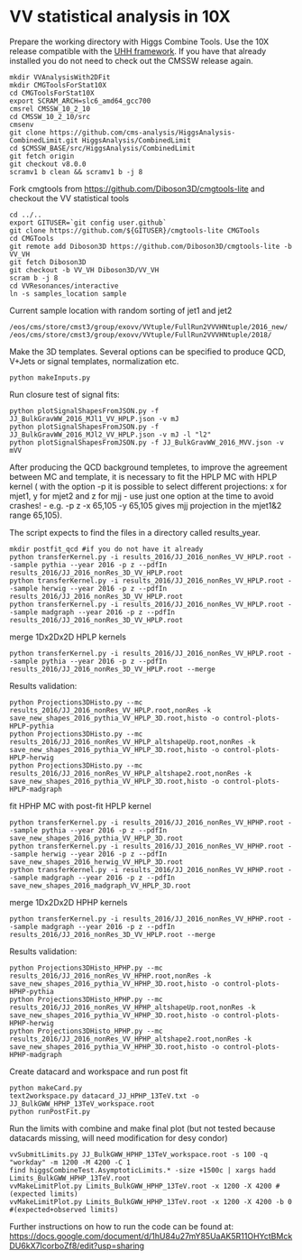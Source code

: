 # VV statistical analysis in 10X

Prepare the working directory with Higgs Combine Tools. Use the 10X release compatible with the [UHH framework](https://github.com/UHH2/UHH2). If you have that already installed you do
not need to check out the CMSSW release again.

```
mkdir VVAnalysisWith2DFit
mkdir CMGToolsForStat10X
cd CMGToolsForStat10X
export SCRAM_ARCH=slc6_amd64_gcc700
cmsrel CMSSW_10_2_10
cd CMSSW_10_2_10/src
cmsenv
git clone https://github.com/cms-analysis/HiggsAnalysis-CombinedLimit.git HiggsAnalysis/CombinedLimit
cd $CMSSW_BASE/src/HiggsAnalysis/CombinedLimit
git fetch origin
git checkout v8.0.0
scramv1 b clean && scramv1 b -j 8
```

Fork cmgtools from https://github.com/Diboson3D/cmgtools-lite and checkout the VV statistical tools

```
cd ../..
export GITUSER=`git config user.github`
git clone https://github.com/${GITUSER}/cmgtools-lite CMGTools
cd CMGTools
git remote add Diboson3D https://github.com/Diboson3D/cmgtools-lite -b VV_VH
git fetch Diboson3D
git checkout -b VV_VH Diboson3D/VV_VH
scram b -j 8
cd VVResonances/interactive
ln -s samples_location sample
```

Current sample location with random sorting of jet1 and jet2

```
/eos/cms/store/cmst3/group/exovv/VVtuple/FullRun2VVVHNtuple/2016_new/
/eos/cms/store/cmst3/group/exovv/VVtuple/FullRun2VVVHNtuple/2018/
```

Make the 3D templates. Several options can be specified to produce QCD, V+Jets or signal templates, normalization etc.
 
```
python makeInputs.py
```

Run closure test of signal fits:

```
python plotSignalShapesFromJSON.py -f JJ_BulkGravWW_2016_MJl1_VV_HPLP.json -v mJ
python plotSignalShapesFromJSON.py -f JJ_BulkGravWW_2016_MJl2_VV_HPLP.json -v mJ -l "l2"
python plotSignalShapesFromJSON.py -f JJ_BulkGravWW_2016_MVV.json -v mVV
```

After producing the QCD background templetes, to improve the agreement between MC and template, it is necessary to fit the  HPLP MC with HPLP kernel ( with the option -p it is possible to select different projections: x for mjet1, y for mjet2 and z for mjj - use just one option at the time to avoid crashes! - e.g. -p z -x 65,105 -y 65,105 gives mjj projection in the mjet1&2 range 65,105).

The script expects to find the files in a directory called results_year.

```
mkdir postfit_qcd #if you do not have it already
python transferKernel.py -i results_2016/JJ_2016_nonRes_VV_HPLP.root --sample pythia --year 2016 -p z --pdfIn results_2016/JJ_2016_nonRes_3D_VV_HPLP.root
python transferKernel.py -i results_2016/JJ_2016_nonRes_VV_HPLP.root --sample herwig --year 2016 -p z --pdfIn results_2016/JJ_2016_nonRes_3D_VV_HPLP.root 
python transferKernel.py -i results_2016/JJ_2016_nonRes_VV_HPLP.root --sample madgraph --year 2016 -p z --pdfIn results_2016/JJ_2016_nonRes_3D_VV_HPLP.root
```

merge 1Dx2Dx2D HPLP kernels

```
python transferKernel.py -i results_2016/JJ_2016_nonRes_VV_HPLP.root --sample pythia --year 2016 -p z --pdfIn results_2016/JJ_2016_nonRes_3D_VV_HPLP.root --merge
```

Results validation:

```
python Projections3DHisto.py --mc results_2016/JJ_2016_nonRes_VV_HPLP.root,nonRes -k save_new_shapes_2016_pythia_VV_HPLP_3D.root,histo -o control-plots-HPLP-pythia
python Projections3DHisto.py --mc results_2016/JJ_2016_nonRes_VV_HPLP_altshapeUp.root,nonRes -k save_new_shapes_2016_pythia_VV_HPLP_3D.root,histo -o control-plots-HPLP-herwig
python Projections3DHisto.py --mc results_2016/JJ_2016_nonRes_VV_HPLP_altshape2.root,nonRes -k save_new_shapes_2016_pythia_VV_HPLP_3D.root,histo -o control-plots-HPLP-madgraph
```

fit HPHP MC with post-fit HPLP kernel

```
python transferKernel.py -i results_2016/JJ_2016_nonRes_VV_HPHP.root --sample pythia --year 2016 -p z --pdfIn save_new_shapes_2016_pythia_VV_HPLP_3D.root
python transferKernel.py -i results_2016/JJ_2016_nonRes_VV_HPHP.root --sample herwig --year 2016 -p z --pdfIn save_new_shapes_2016_herwig_VV_HPLP_3D.root 
python transferKernel.py -i results_2016/JJ_2016_nonRes_VV_HPHP.root --sample madgraph --year 2016 -p z --pdfIn save_new_shapes_2016_madgraph_VV_HPLP_3D.root
```

merge 1Dx2Dx2D HPHP kernels

```
python transferKernel.py -i results_2016/JJ_2016_nonRes_VV_HPHP.root --sample madgraph --year 2016 -p z --pdfIn results_2016/JJ_2016_nonRes_3D_VV_HPLP.root --merge
```

Results validation:

```
python Projections3DHisto_HPHP.py --mc results_2016/JJ_2016_nonRes_VV_HPHP.root,nonRes -k save_new_shapes_2016_pythia_VV_HPHP_3D.root,histo -o control-plots-HPHP-pythia
python Projections3DHisto_HPHP.py --mc results_2016/JJ_2016_nonRes_VV_HPHP_altshapeUp.root,nonRes -k save_new_shapes_2016_pythia_VV_HPHP_3D.root,histo -o control-plots-HPHP-herwig
python Projections3DHisto_HPHP.py --mc results_2016/JJ_2016_nonRes_VV_HPHP_altshape2.root,nonRes -k save_new_shapes_2016_pythia_VV_HPHP_3D.root,histo -o control-plots-HPHP-madgraph
```

Create datacard and workspace and run post fit 

```
python makeCard.py
text2workspace.py datacard_JJ_HPHP_13TeV.txt -o JJ_BulkGWW_HPHP_13TeV_workspace.root
python runPostFit.py
```

Run the limits with combine and make final plot (but not tested because datacards missing, will need modification for desy condor)

```
vvSubmitLimits.py JJ_BulkGWW_HPHP_13TeV_workspace.root -s 100 -q "workday" -m 1200 -M 4200 -C 1
find higgsCombineTest.AsymptoticLimits.* -size +1500c | xargs hadd Limits_BulkGWW_HPHP_13TeV.root
vvMakeLimitPlot.py Limits_BulkGWW_HPHP_13TeV.root -x 1200 -X 4200 #(expected limits)
vvMakeLimitPlot.py Limits_BulkGWW_HPHP_13TeV.root -x 1200 -X 4200 -b 0 #(expected+observed limits)
```

Further instructions on how to run the code can be found at:
https://docs.google.com/document/d/1hU84u27mY85UaAK5R11OHYctBMckDU6kX7IcorboZf8/edit?usp=sharing

